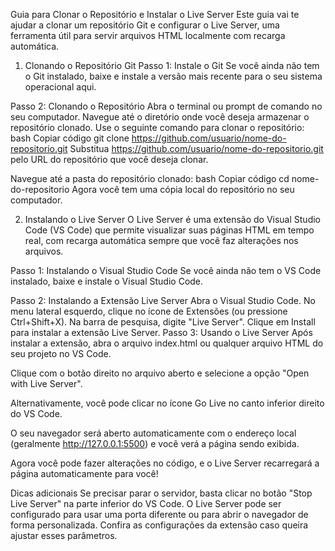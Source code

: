 Guia para Clonar o Repositório e Instalar o Live Server
Este guia vai te ajudar a clonar um repositório Git e configurar o Live Server, uma ferramenta útil para servir arquivos HTML localmente com recarga automática.

1. Clonando o Repositório Git
Passo 1: Instale o Git
Se você ainda não tem o Git instalado, baixe e instale a versão mais recente para o seu sistema operacional aqui.

Passo 2: Clonando o Repositório
Abra o terminal ou prompt de comando no seu computador.
Navegue até o diretório onde você deseja armazenar o repositório clonado.
Use o seguinte comando para clonar o repositório:
bash
Copiar código
git clone https://github.com/usuario/nome-do-repositorio.git
Substitua https://github.com/usuario/nome-do-repositorio.git pelo URL do repositório que você deseja clonar.

Navegue até a pasta do repositório clonado:
bash
Copiar código
cd nome-do-repositorio
Agora você tem uma cópia local do repositório no seu computador.

2. Instalando o Live Server
O Live Server é uma extensão do Visual Studio Code (VS Code) que permite visualizar suas páginas HTML em tempo real, com recarga automática sempre que você faz alterações nos arquivos.

Passo 1: Instalando o Visual Studio Code
Se você ainda não tem o VS Code instalado, baixe e instale o Visual Studio Code.

Passo 2: Instalando a Extensão Live Server
Abra o Visual Studio Code.
No menu lateral esquerdo, clique no ícone de Extensões (ou pressione Ctrl+Shift+X).
Na barra de pesquisa, digite "Live Server".
Clique em Install para instalar a extensão Live Server.
Passo 3: Usando o Live Server
Após instalar a extensão, abra o arquivo index.html ou qualquer arquivo HTML do seu projeto no VS Code.

Clique com o botão direito no arquivo aberto e selecione a opção "Open with Live Server".

Alternativamente, você pode clicar no ícone Go Live no canto inferior direito do VS Code.

O seu navegador será aberto automaticamente com o endereço local (geralmente http://127.0.0.1:5500) e você verá a página sendo exibida.

Agora você pode fazer alterações no código, e o Live Server recarregará a página automaticamente para você!

Dicas adicionais
Se precisar parar o servidor, basta clicar no botão "Stop Live Server" na parte inferior do VS Code.
O Live Server pode ser configurado para usar uma porta diferente ou para abrir o navegador de forma personalizada. Confira as configurações da extensão caso queira ajustar esses parâmetros.
